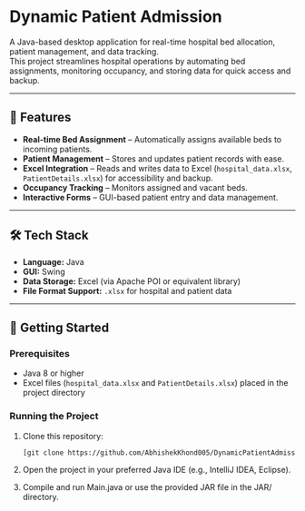 # Dynamic Patient Admission

A Java-based desktop application for real-time hospital bed allocation, patient management, and data tracking.  
This project streamlines hospital operations by automating bed assignments, monitoring occupancy, and storing data for quick access and backup.

---

## 📌 Features
- **Real-time Bed Assignment** – Automatically assigns available beds to incoming patients.
- **Patient Management** – Stores and updates patient records with ease.
- **Excel Integration** – Reads and writes data to Excel (`hospital_data.xlsx`, `PatientDetails.xlsx`) for accessibility and backup.
- **Occupancy Tracking** – Monitors assigned and vacant beds.
- **Interactive Forms** – GUI-based patient entry and data management.

---

## 🛠️ Tech Stack
- **Language:** Java
- **GUI:** Swing
- **Data Storage:** Excel (via Apache POI or equivalent library)
- **File Format Support:** `.xlsx` for hospital and patient data

---

## 🚀 Getting Started

### Prerequisites
- Java 8 or higher
- Excel files (`hospital_data.xlsx` and `PatientDetails.xlsx`) placed in the project directory

### Running the Project
1. Clone this repository:
   ```bash
   [git clone https://github.com/AbhishekKhond005/DynamicPatientAdmission.git]
2. Open the project in your preferred Java IDE (e.g., IntelliJ IDEA, Eclipse).

3. Compile and run Main.java or use the provided JAR file in the JAR/ directory.





